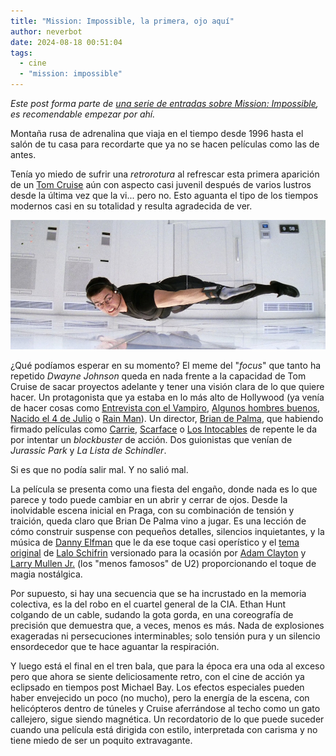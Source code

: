 ```yaml
---
title: "Mission: Impossible, la primera, ojo aquí"
author: neverbot
date: 2024-08-18 00:51:04
tags: 
  - cine
  - "mission: impossible"
---
```


*Este post forma parte de [una serie de entradas sobre Mission: Impossible](/cine/misiones-imposibles/), es recomendable empezar por ahí.*

Montaña rusa de adrenalina que viaja en el tiempo desde 1996 hasta el salón de tu casa para recordarte que ya no se hacen películas como las de antes.

Tenía yo miedo de sufrir una *retrorotura* al refrescar esta primera aparición de un [Tom Cruise](https://www.imdb.com/name/nm0000129/) aún con aspecto casi juvenil después de varios lustros desde la última vez que la vi... pero no. Esto aguanta el tipo de los tiempos modernos casi en su totalidad y resulta agradecida de ver.

![Mission: Impossible](./mission-impossible-la-primera-ojo-aqui/mission-impossible.jpg)

¿Qué podíamos esperar en su momento? El meme del "*focus*" que tanto ha repetido *Dwayne Johnson* queda en nada frente a la capacidad de Tom Cruise de sacar proyectos adelante y tener una visión clara de lo que quiere hacer. Un protagonista que ya estaba en lo más alto de Hollywood (ya venía de hacer cosas como [Entrevista con el Vampiro](https://www.imdb.com/title/tt0110148/), [Algunos hombres buenos](https://www.imdb.com/title/tt0104257/), [Nacido el 4 de Julio](https://www.imdb.com/title/tt0096969/) o [Rain Man](https://www.imdb.com/title/tt0095953/)). Un director, [Brian de Palma](https://www.imdb.com/name/nm0000361/), que habiendo firmado películas como [Carrie](https://www.imdb.com/title/tt0074285/), [Scarface](https://www.imdb.com/title/tt0086250/) o [Los Intocables](https://www.imdb.com/title/tt0094226/) de repente le da por intentar un *blockbuster* de acción. Dos guionistas que venían de *Jurassic Park* y *La Lista de Schindler*.

Si es que no podía salir mal. Y no salió mal.

La película se presenta como una fiesta del engaño, donde nada es lo que parece y todo puede cambiar en un abrir y cerrar de ojos. Desde la inolvidable escena inicial en Praga, con su combinación de tensión y traición, queda claro que Brian De Palma vino a jugar. Es una lección de cómo construir suspense con pequeños detalles, silencios inquietantes, y la música de [Danny Elfman](https://en.wikipedia.org/wiki/Danny_Elfman) que le da ese toque casi operístico y el [tema original](https://en.wikipedia.org/wiki/Theme_from_Mission:_Impossible) de [Lalo Schifrin](https://en.wikipedia.org/wiki/Lalo_Schifrin) versionado para la ocasión por [Adam Clayton](https://en.wikipedia.org/wiki/Adam_Clayton) y [Larry Mullen Jr.](https://en.wikipedia.org/wiki/Larry_Mullen_Jr.) (los "menos famosos" de U2) proporcionando el toque de magia nostálgica.  

Por supuesto, si hay una secuencia que se ha incrustado en la memoria colectiva, es la del robo en el cuartel general de la CIA. Ethan Hunt colgando de un cable, sudando la gota gorda, en una coreografía de precisión que demuestra que, a veces, menos es más. Nada de explosiones exageradas ni persecuciones interminables; solo tensión pura y un silencio ensordecedor que te hace aguantar la respiración.  

Y luego está el final en el tren bala, que para la época era una oda al exceso pero que ahora se siente deliciosamente retro, con el cine de acción ya eclipsado en tiempos post Michael Bay. Los efectos especiales pueden haber envejecido un poco (no mucho), pero la energía de la escena, con helicópteros dentro de túneles y Cruise aferrándose al techo como un gato callejero, sigue siendo magnética. Un recordatorio de lo que puede suceder cuando una película está dirigida con estilo, interpretada con carisma y no tiene miedo de ser un poquito extravagante.  
